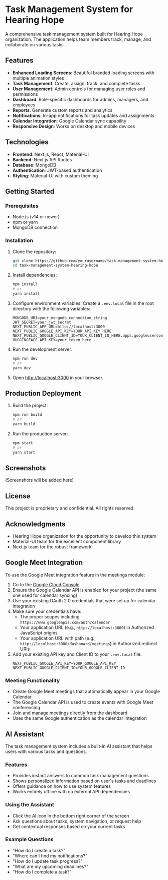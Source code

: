 # Task Management System for Hearing Hope

A comprehensive task management system built for Hearing Hope organization. The application helps team members track, manage, and collaborate on various tasks.

## Features

- **Enhanced Loading Screens**: Beautiful branded loading screens with multiple animation styles
- **Task Management**: Create, assign, track, and complete tasks
- **User Management**: Admin controls for managing user roles and permissions
- **Dashboard**: Role-specific dashboards for admins, managers, and employees
- **Reports**: Generate custom reports and analytics
- **Notifications**: In-app notifications for task updates and assignments
- **Calendar Integration**: Google Calendar sync capability
- **Responsive Design**: Works on desktop and mobile devices

## Technologies

- **Frontend**: Next.js, React, Material-UI
- **Backend**: Next.js API Routes
- **Database**: MongoDB
- **Authentication**: JWT-based authentication
- **Styling**: Material-UI with custom theming

## Getting Started

### Prerequisites

- Node.js (v14 or newer)
- npm or yarn
- MongoDB connection

### Installation

1. Clone the repository:
   ```bash
   git clone https://github.com/yourusername/task-management-system-hearing-hope.git
   cd task-management-system-hearing-hope
   ```

2. Install dependencies:
   ```bash
   npm install
   # or
   yarn install
   ```

3. Configure environment variables:
   Create a `.env.local` file in the root directory with the following variables:
   ```
   MONGODB_URI=your_mongodb_connection_string
   JWT_SECRET=your_jwt_secret
   NEXT_PUBLIC_APP_URL=http://localhost:3000
   NEXT_PUBLIC_GOOGLE_API_KEY=YOUR_API_KEY_HERE
   NEXT_PUBLIC_GOOGLE_CLIENT_ID=YOUR_CLIENT_ID_HERE.apps.googleusercontent.com
   HUGGINGFACE_API_KEY=your_token_here
   ```

4. Run the development server:
   ```bash
   npm run dev
   # or
   yarn dev
   ```

5. Open [http://localhost:3000](http://localhost:3000) in your browser.

## Production Deployment

1. Build the project:
   ```bash
   npm run build
   # or
   yarn build
   ```

2. Run the production server:
   ```bash
   npm start
   # or
   yarn start
   ```

## Screenshots

(Screenshots will be added here)

## License

This project is proprietary and confidential. All rights reserved.

## Acknowledgments

- Hearing Hope organization for the opportunity to develop this system
- Material-UI team for the excellent component library
- Next.js team for the robust framework

## Google Meet Integration

To use the Google Meet integration feature in the meetings module:

1. Go to the [Google Cloud Console](https://console.cloud.google.com/)
2. Ensure the Google Calendar API is enabled for your project (the same one used for calendar syncing)
3. Use your existing OAuth 2.0 credentials that were set up for calendar integration
4. Make sure your credentials have:
   - The proper scopes including `https://www.googleapis.com/auth/calendar`
   - Your application URL (e.g., `http://localhost:3000`) in Authorized JavaScript origins
   - Your application URL with path (e.g., `http://localhost:3000/dashboard/meetings`) in Authorized redirect URIs
5. Add your existing API key and Client ID to your `.env.local` file:
   ```
   NEXT_PUBLIC_GOOGLE_API_KEY=YOUR_GOOGLE_API_KEY
   NEXT_PUBLIC_GOOGLE_CLIENT_ID=YOUR_GOOGLE_CLIENT_ID
   ```

### Meeting Functionality

- Create Google Meet meetings that automatically appear in your Google Calendar
- The Google Calendar API is used to create events with Google Meet conferencing
- Join and manage meetings directly from the dashboard
- Uses the same Google authentication as the calendar integration

## AI Assistant

The task management system includes a built-in AI assistant that helps users with various tasks and questions.

### Features

- Provides instant answers to common task management questions
- Shows personalized information based on user's tasks and deadlines
- Offers guidance on how to use system features
- Works entirely offline with no external API dependencies

### Using the Assistant

- Click the AI icon in the bottom right corner of the screen
- Ask questions about tasks, system navigation, or request help
- Get contextual responses based on your current tasks

### Example Questions

- "How do I create a task?"
- "Where can I find my notifications?"
- "How do I update task progress?"
- "What are my upcoming deadlines?"
- "How do I complete a task?" 